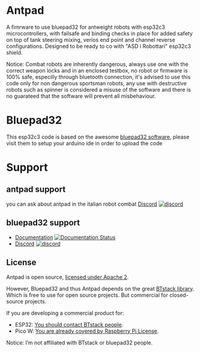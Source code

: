 # Antpad
A fimrware to use bluepad32 for antweight robots with esp32c3 microcontrollers, with failsafe and binding checks in place for added safety on top of tank steering mixing, verios end point and channel reverse configurations. Designed to be ready to co with "ASD i Robottari" esp32c3 shield.

Notice:
Combat robots are inherently dangerous, always use one with the correct weapon locks and in an enclosed testbox, no robot or firmware is 100% safe, especilly through bluetooth connection, it's advised to use this code only for non dangerous sportsman robots, any use with destructive robots such as spinner is considered a misuse of the software and there is no guarateed that the software will prevent all misbehaviour.

# Bluepad32

This esp32c3 code is based on the awesome [bluepad32 software][bluepad32-github], please visit them to setup your arduino ide in order to upload the code 

# Support

## antpad support
you can ask about antpad in the italian robot combat [Discord][discord] [![discord](https://img.shields.io/discord/775177861665521725.svg)](https://discord.gg/zKuerqs6EP)


## bluepad32 support
* [Documentation][docs] [![Documentation Status](https://readthedocs.org/projects/bluepad32/badge/?version=latest)](https://bluepad32.readthedocs.io/?badge=latest)
* [Discord][discord_bp32] [![discord](https://img.shields.io/discord/775177861665521725.svg)](https://discord.gg/r5aMn6Cw5q)

[docs]: https://bluepad32.readthedocs.io/

[discord_bp32]: https://discord.gg/r5aMn6Cw5q
[discord]: https://discord.gg/zKuerqs6EP


## License

Antpad is open source, [licensed under Apache 2][apache2].

However, Bluepad32 and thus Antpad depends on the great [BTstack library][btstack-github]. Which is free to use for
open source projects. But commercial for closed-source projects.

If you are developing a commercial product for:

- ESP32: [You should contact BTstack people][btstack-homepage].
- Pico W: [You are already covered by Raspberry Pi License][rpi-btstack-license].

Notice: I’m not affiliated with BTstack or bluepad32 people.

[btstack-github]: https://github.com/bluekitchen/btstack

[apache2]: https://www.apache.org/licenses/LICENSE-2.0

[btstack-homepage]: https://bluekitchen-gmbh.com/

[rpi-btstack-license]: https://github.com/raspberrypi/pico-sdk/blob/master/src/rp2_common/pico_btstack/LICENSE.RP

[bluepad32-github]: https://github.com/ricardoquesada/bluepad32